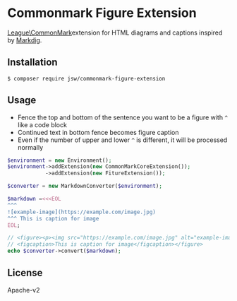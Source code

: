 # Commonmark Figure Extension

[League\CommonMark](https://github.com/thephpleague/commonmark)extension for HTML diagrams and captions inspired by [Markdig](https://github.com/xoofx/markdig).

## Installation
```Console
$ composer require jsw/commonmark-figure-extension
```

## Usage

- Fence the top and bottom of the sentence you want to be a figure with `^` like a code block
- Continued text in bottom fence becomes figure caption
- Even if the number of upper and lower `^` is different, it will be processed normally

```php
$environment = new Environment();
$environment->addExtension(new CommonMarkCoreExtension());
            ->addExtension(new FitureExtension());

$converter = new MarkdownConverter($environment);

$markdown =<<<EOL
^^^
![example-image](https://example.com/image.jpg)
^^^ This is caption for image
EOL;

// <figure><p><img src="https://example.com/image.jpg" alt="example-image" /></p>
// <figcaption>This is caption for image</figcaption></figure>
echo $converter->convert($markdown);
```

## License
Apache-v2